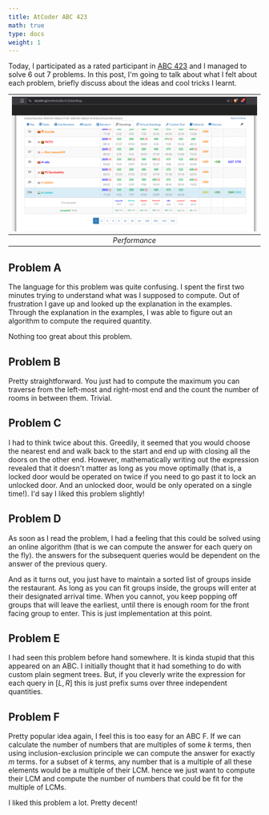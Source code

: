 ```yaml
---
title: AtCoder ABC 423
math: true
type: docs
weight: 1
---
```


Today, I participated as a rated participant in <a href="https://atcoder.jp/contests/abc423/tasks">ABC 423</a> and I managed to solve 6 out 7 problems. In this post, I'm going to talk about what I felt about each problem, briefly discuss about the ideas and cool tricks I learnt.

| ![](image.png) | 
|:--:| 
| *Performance* |

## Problem A

The language for this problem was quite confusing. I spent the first two minutes trying to understand what was I supposed to compute. Out of frustration I gave up and looked up the explanation in the examples. Through the explanation in the examples, I was able to figure out an algorithm to compute the required quantity.

Nothing too great about this problem. 

## Problem B

Pretty straightforward. You just had to compute the maximum you can traverse from the left-most and right-most end and the count the number of rooms in between them. Trivial.

## Problem C

I had to think twice about this. Greedily, it seemed that you would choose the nearest end and walk back to the start and end up with closing all the doors on the other end. However, mathematically writing out the expression revealed that it doesn't matter as long as you move optimally (that is, a locked door would be operated on twice if you need to go past it to lock an unlocked door. And an unlocked door, would be only operated on a single time!). I'd say I liked this problem slightly!

## Problem D

As soon as I read the problem, I had a feeling that this could be solved using an online algorithm (that is we can compute the answer for each query on the fly). the answers for the subsequent queries would be dependent on the answer of the previous query.

And as it turns out, you just have to maintain a sorted list of groups inside the restaurant. As long as you can fit groups inside, the groups will enter at their designated arrival time. When you cannot, you keep popping off groups that will leave the earliest, until there is enough room for the front facing group to enter. This is just implementation at this point. 

## Problem E

I had seen this problem before hand somewhere. It is kinda stupid that this appeared on an ABC. I initially thought that it had something to do with custom plain segment trees. But, if you cleverly write the expression for each query in $[L, R]$ this is just prefix sums over three independent quantities.

## Problem F

Pretty popular idea again, I feel this is too easy for an ABC F. If we can calculate the number of numbers that are multiples of some $k$ terms, then using inclusion-exclusion principle we can compute the answer for exactly $m$ terms. for a subset of $k$ terms, any number that is a multiple of all these elements would be a multiple of their LCM. hence we just want to compute their LCM and compute the number of numbers that could be fit for the multiple of LCMs.

I liked this problem a lot. Pretty decent!

